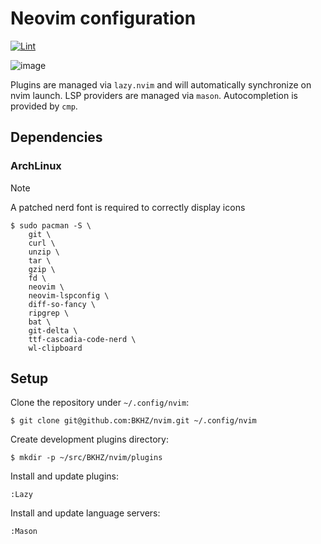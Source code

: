 # Neovim configuration
[![Lint](https://github.com/BKHZ/nvim/actions/workflows/lint.yml/badge.svg?branch=main)](https://github.com/BKHZ/nvim/actions/workflows/lint.yml)

![image](https://github.com/user-attachments/assets/dc476306-28bb-4735-abcd-693b44bd33b7)

Plugins are managed via `lazy.nvim` and will automatically synchronize on nvim launch. LSP providers are managed via
`mason`. Autocompletion is provided by `cmp`.

## Dependencies

### ArchLinux

> [!NOTE]
> A patched nerd font is required to correctly display icons

```
$ sudo pacman -S \
	git \
	curl \
	unzip \
	tar \
	gzip \
	fd \
	neovim \
	neovim-lspconfig \
	diff-so-fancy \
	ripgrep \
	bat \
	git-delta \
	ttf-cascadia-code-nerd \
	wl-clipboard
```

## Setup

Clone the repository under `~/.config/nvim`:
```
$ git clone git@github.com:BKHZ/nvim.git ~/.config/nvim
```

Create development plugins directory:
```
$ mkdir -p ~/src/BKHZ/nvim/plugins
```

Install and update plugins:
```
:Lazy
```

Install and update language servers:
```
:Mason
```

